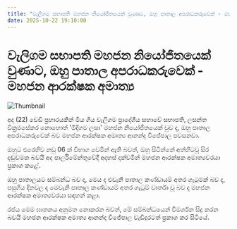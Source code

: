 ```yaml
---
title: "වැලිගම සභාපති මහජන නියෝජිතයෙක් වුණාට, ඔහු පාතාල අපරාධකරුවෙක් - මහජන ආරක්ෂක අමාත්‍ය"
date: 2025-10-22 19:10:00
---
```


# වැලිගම සභාපති මහජන නියෝජිතයෙක් වුණාට, ඔහු පාතාල අපරාධකරුවෙක් - මහජන ආරක්ෂක අමාත්‍ය

![Thumbnail](https://helakuru.sgp1.cdn.digitaloceanspaces.com/esana/images/lib/ananda-wijepala-minister-parliment.jpg)

අද (22) වෙඩි ප්‍රහාරයකින් මිය ගිය වැලිගම ප්‍රාදේශීය සභාවේ සභාපති, ලසන්ත වික්‍රමසේකර නොහොත් 'මිදිගම ලසා' මහජන නියෝජිතයෙක් වුව ද, ඔහු පාතාල අපරාධකරුවෙක් බව මහජන ආරක්ෂක අමාත්‍ය ආනන්ද විජේපාල පවසනවා.

ඔහුට එරෙහිව නඩු 06 ක් විභාග වෙමින් ඇති බවත්, ඔහු සිටින්නේ අත්හිටවූ සිර දඬුවමක බවයි අද පාර්ලිමේන්තුවේදී අදහස් දක්වමින් මහජන ආරක්ෂක අමාත්‍යවරයා ප්‍රකාශ කළේ.

ඔහු පාතාලයට සම්බන්ධ බව ද, මෙය ද එවැනි පාතාල කණ්ඩායම් අතර ගැටුමක් බව ද, පසුගිය දිනවල ද මෙවැනි පාතාල කණ්ඩායම් අතර ගැටුම් වාර්තා වූ බව ද මහජන ආරක්ෂක අමාත්‍යවරයා සඳහන් කළා.

රජය මෙම ඝාතනය අනුමත නොකරන බවත්, මේ සම්බන්ධයෙන් විමර්ශන සිදු කරන බවයි මහජන ආරක්ෂක අමාත්‍ය ආනන්ද විජේපාල වැඩිදුරටත් ප්‍රකාශ කර සිටියේ.

